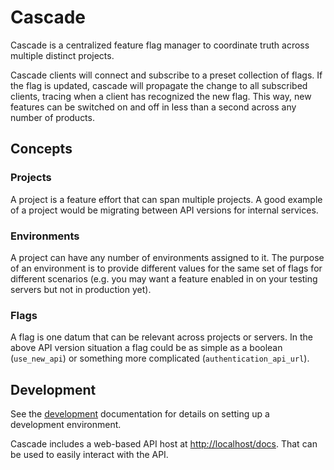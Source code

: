 # Cascade

Cascade is a centralized feature flag manager to coordinate truth across multiple distinct projects.

Cascade clients will connect and subscribe to a preset collection of flags. If the flag is updated, cascade will propagate the change to all subscribed clients, tracing when a client has recognized the new flag. This way, new features can be switched on and off in less than a second across any number of products.

## Concepts

### Projects

A project is a feature effort that can span multiple projects. A good example of a project would be migrating between API versions for internal services.

### Environments

A project can have any number of environments assigned to it. The purpose of an environment is to provide different values for the same set of flags for different scenarios (e.g. you may want a feature enabled in on your testing servers but not in production yet).

### Flags

A flag is one datum that can be relevant across projects or servers. In the above API version situation a flag could be as simple as a boolean (`use_new_api`) or something more complicated (`authentication_api_url`).  

## Development

See the [development](./docs/development.md) documentation for details on setting up a development environment.

Cascade includes a web-based API host at [http://localhost/docs](//localhost/docs). That can be used to easily interact with the API.
